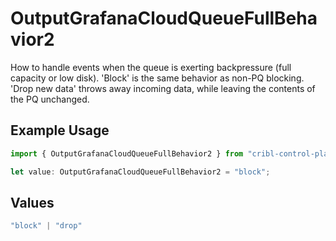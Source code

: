 # OutputGrafanaCloudQueueFullBehavior2

How to handle events when the queue is exerting backpressure (full capacity or low disk). 'Block' is the same behavior as non-PQ blocking. 'Drop new data' throws away incoming data, while leaving the contents of the PQ unchanged.

## Example Usage

```typescript
import { OutputGrafanaCloudQueueFullBehavior2 } from "cribl-control-plane/models";

let value: OutputGrafanaCloudQueueFullBehavior2 = "block";
```

## Values

```typescript
"block" | "drop"
```
